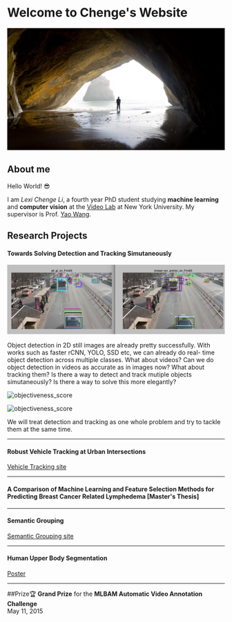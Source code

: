 # Welcome to Chenge's Website

![background](./images/caves.jpg)

## About me

Hello World!  😎

I am _Lexi Chenge Li_, a fourth year PhD student studying **machine learning** and **computer vision** at the [Video Lab](http://vision.poly.edu/index.html/) at New York University. My supervisor is Prof. [Yao Wang](http://eeweb.poly.edu/~yao/).


## Research Projects

#### Towards Solving Detection and Tracking Simutaneously
![tube_example](./images/tube_example.jpg)



Object detection in 2D still images are already pretty successfully. With works such as faster rCNN, YOLO, SSD etc, we can already do real-	time object detection across multiple classes. What about videos? Can we do object detection in videos as accurate as in images now? What about tracking them? Is there a way to detect and track mutiple objects simutaneously? Is there a way to solve this more elegantly?

![objectiveness_score](./images/20012.gif)

![objectiveness_score](./images/Cloudy39931.gif)


We will treat detection and tracking as one whole problem and try to tackle them at the same time.

----------------
#### Robust Vehicle Tracking at Urban Intersections
[Vehicle Tracking site](http://chengeli.github.io/VehicleTracking/)

----------------

#### A Comparison of Machine Learning and Feature Selection Methods for Predicting Breast Cancer Related Lymphedema [Master's Thesis]  

----------------

#### Semantic Grouping
[ Semantic Grouping site](http://chengeli.github.io/semantic_grouping/)

----------------

#### Human Upper Body Segmentation
[Poster](https://github.com/ChengeLi/semantic_grouping/blob/master/Human%20Upper%20Body%20Segmenta2on.pdf)

----------------

##Prize🏆
**Grand Prize** for the **MLBAM Automatic Video Annotation Challenge**  
May 11, 2015




